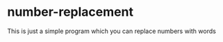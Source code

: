 number-replacement
==================

This is just a simple program which you can replace numbers with words
